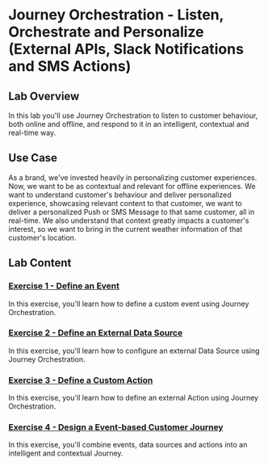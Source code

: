 # Journey Orchestration - Listen, Orchestrate and Personalize (External APIs, Slack Notifications and SMS Actions)

## Lab Overview

In this lab you'll use Journey Orchestration to listen to customer behaviour, both online and offline, and respond to it in an intelligent, contextual and real-time way.


## Use Case
As a brand, we've invested heavily in personalizing customer experiences. Now, we want to be as contextual and relevant for offline experiences.
We want to understand customer's behaviour and deliver personalized experience, showcasing relevant content to that customer, we want to deliver a personalized Push or SMS Message to that same customer, all in real-time.
We also understand that context greatly impacts a customer's interest, so we want to bring in the current weather information of that customer's location.

## Lab Content

### [Exercise 1 - Define an Event](./Exercise1-Events.md)

In this exercise, you'll learn how to define a custom event using Journey Orchestration.

### [Exercise 2 - Define an External Data Source](./Exercise2-DataSources.md)

In this exercise, you'll learn how to configure an external Data Source using Journey Orchestration.

### [Exercise 3 - Define a Custom Action](./Exercise3-Action.md)

In this exercise, you'll learn how to define an external Action using Journey Orchestration.

### [Exercise 4 - Design a Event-based Customer Journey](./Exercise4-Journey.md)

In this exercise, you'll combine events, data sources and actions into an intelligent and contextual Journey. 
